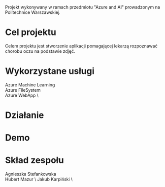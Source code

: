 Projekt wykonywany w ramach przedmiotu "Azure and AI" prowadzonym na Politechnice Warszawskiej.

Cel projektu 
====
Celem projektu jest stworzenie aplikacji pomagającej lekarzą rozpoznawać chorobu oczu na podstawie zdjęć.

Wykorzystane usługi
====
Azure Machine Learning \
Azure FileSystem \
Azure WebApp \

Działanie
====

Demo
====

Skład zespołu
====
Agnieszka Stefankowska \
Hubert Mazur \ 
Jakub Karpiński \

